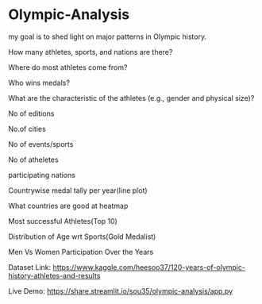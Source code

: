 # Olympic-Analysis
my goal is to shed light on major patterns in Olympic history. 

How many athletes, sports, and nations are there?

Where do most athletes come from?

Who wins medals?

What are the characteristic of the athletes (e.g., gender and physical size)?

No of editions

No.of cities

No of events/sports

No of atheletes

participating nations

Countrywise medal tally per year(line plot)

What countries are good at heatmap

Most successful Athletes(Top 10)

Distribution of Age wrt Sports(Gold Medalist)

Men Vs Women Participation Over the Years

Dataset Link: https://www.kaggle.com/heesoo37/120-years-of-olympic-history-athletes-and-results

Live Demo: https://share.streamlit.io/sou35/olympic-analysis/app.py

